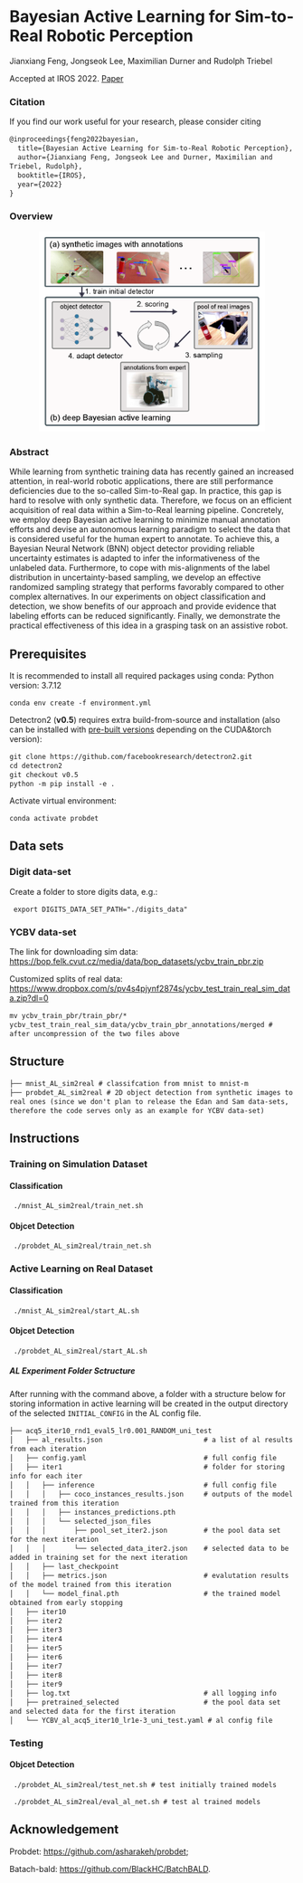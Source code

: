 # Bayesian Active Learning for Sim-to-Real Robotic Perception

Jianxiang Feng, Jongseok Lee, Maximilian Durner and Rudolph Triebel

Accepted at IROS 2022. [Paper](https://arxiv.org/abs/2109.11547)

### Citation

If you find our work useful for your research, please consider citing

```
@inproceedings{feng2022bayesian,
  title={Bayesian Active Learning for Sim-to-Real Robotic Perception},
  author={Jianxiang Feng, Jongseok Lee and Durner, Maximilian and Triebel, Rudolph},
  booktitle={IROS},
  year={2022}
}
```

### Overview

<p align="center">
<img src='resources/teaser2-min.png' width='400'>
<p>


### Abstract
  While learning from synthetic training data has recently gained an increased attention, in real-world robotic applications, there are still performance deficiencies due to the so-called Sim-to-Real gap. 
  In practice, this gap is hard to resolve with only synthetic data. 
  Therefore, we focus on an efficient acquisition of real data within a Sim-to-Real learning pipeline. 
  Concretely, we employ deep Bayesian active learning to minimize manual annotation efforts and devise an autonomous learning paradigm to select the data that is considered useful for the human expert to annotate. 
  To achieve this, a Bayesian Neural Network (BNN) object detector providing reliable uncertainty estimates is adapted to infer the informativeness of the unlabeled data. 
  Furthermore, to cope with mis-alignments of the label distribution in uncertainty-based sampling, we develop an effective randomized sampling strategy that performs favorably compared to other complex alternatives. 
  In our experiments on object classification and detection, we show benefits of our approach and provide evidence that labeling efforts can be reduced significantly. 
  Finally, we demonstrate the practical effectiveness of this idea in a grasping task on an assistive robot.

## Prerequisites
It is recommended to install all required packages using conda:
Python version: 3.7.12 


```
conda env create -f environment.yml
```
Detectron2 (**v0.5**) requires extra build-from-source and installation (also can be installed with [pre-built versions](https://detectron2.readthedocs.io/en/v0.5/tutorials/install.html) depending on the CUDA&torch version):
  
  ```
  git clone https://github.com/facebookresearch/detectron2.git 
  cd detectron2
  git checkout v0.5
  python -m pip install -e .
  ```

Activate virtual environment:
  ```
  conda activate probdet
  ```
## Data sets
  
  ### Digit data-set
  
   Create a folder to store digits data, e.g.:
   ```
    export DIGITS_DATA_SET_PATH="./digits_data"
   ``` 
  
  ### YCBV data-set
  The link for downloading sim data: https://bop.felk.cvut.cz/media/data/bop_datasets/ycbv_train_pbr.zip
  
  Customized splits of real data: https://www.dropbox.com/s/pv4s4pjynf2874s/ycbv_test_train_real_sim_data.zip?dl=0
  
  ```
  mv ycbv_train_pbr/train_pbr/* ycbv_test_train_real_sim_data/ycbv_train_pbr_annotations/merged # after uncompression of the two files above
  ```
  
## Structure
```
├── mnist_AL_sim2real # classifcation from mnist to mnist-m
├── probdet_AL_sim2real # 2D object detection from synthetic images to real ones (since we don't plan to release the Edan and Sam data-sets, therefore the code serves only as an example for YCBV data-set)
```
  
## Instructions 
  
  ### Training on Simulation Dataset
  #### Classification
 ```
  ./mnist_AL_sim2real/train_net.sh
 ``` 
  #### Objcet Detection
 ```
  ./probdet_AL_sim2real/train_net.sh
 ``` 

  ### Active Learning on Real Dataset
  #### Classification
 ```
  ./mnist_AL_sim2real/start_AL.sh
 ``` 
  
  #### Objcet Detection
 ```
  ./probdet_AL_sim2real/start_AL.sh
 ``` 

  ##### AL Experiment Folder Sctructure
  After running with the command above, a folder with a structure below for storing information in active learning will be created in the output directory of the selected `INITIAL_CONFIG` in the AL config file.
  
  ```
  ├── acq5_iter10_rnd1_eval5_lr0.001_RANDOM_uni_test
  │   ├── al_results.json                         # a list of al results from each iteration
  │   ├── config.yaml                             # full config file    
  │   ├── iter1                                   # folder for storing info for each iter
  │   │   ├── inference                           # full config file
  │   │   │   ├── coco_instances_results.json     # outputs of the model trained from this iteration
  │   │   │   ├── instances_predictions.pth       
  │   │   │   └── selected_json_files
  │   │   │       ├── pool_set_iter2.json         # the pool data set for the next iteration
  │   │   │       └── selected_data_iter2.json    # selected data to be added in training set for the next iteration
  │   │   ├── last_checkpoint
  │   │   ├── metrics.json                        # evalutation results of the model trained from this iteration 
  │   │   └── model_final.pth                     # the trained model obtained from early stopping
  │   ├── iter10
  │   ├── iter2
  │   ├── iter3
  │   ├── iter4
  │   ├── iter5
  │   ├── iter6
  │   ├── iter7
  │   ├── iter8
  │   ├── iter9
  │   ├── log.txt                                 # all logging info
  │   ├── pretrained_selected                     # the pool data set and selected data for the first iteration
  │   └── YCBV_al_acq5_iter10_lr1e-3_uni_test.yaml # al config file 
  ```


  ### Testing
  
  #### Objcet Detection
 ```
  ./probdet_AL_sim2real/test_net.sh # test initially trained models
 ``` 
  
  
 ```
  ./probdet_AL_sim2real/eval_al_net.sh # test al trained models
 ``` 
  
## Acknowledgement
Probdet: https://github.com/asharakeh/probdet;
  
Batach-bald: https://github.com/BlackHC/BatchBALD.
